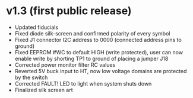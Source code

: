# v1.3 (first public release)
- Updated fiducials
- Fixed diode silk-screen and confirmed polarity of every symbol
- Fixed J1 connector I2C address to 0000 (connected address pins to ground)
- Fixed EEPROM #WC to default HIGH (write protected), user can now enable write by shorting TP1 to ground of placing a jumper J18
- Corrected power monitor filter RC values
- Reverted 5V buck input to HT, now low voltage domains are protected by the switch
- Corrected FAULT! LED to light when system shuts down
- Finalized silk screen art